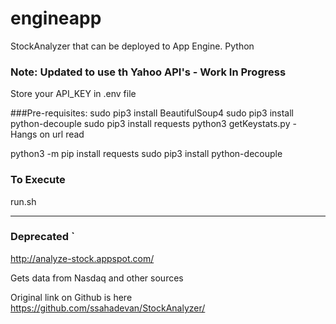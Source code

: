 # engineapp
StockAnalyzer that can be deployed to App Engine.  Python
### Note: Updated to use th Yahoo API's - Work In Progress

Store your API_KEY in .env file


###Pre-requisites:
sudo pip3 install BeautifulSoup4
sudo pip3 install python-decouple
sudo pip3 install requests
python3 getKeystats.py - Hangs on url read


python3 -m pip install requests
sudo pip3 install python-decouple

### To Execute

run.sh

----
### Deprecated `
http://analyze-stock.appspot.com/

Gets data from  Nasdaq and other sources

Original link on Github is here
https://github.com/ssahadevan/StockAnalyzer/
